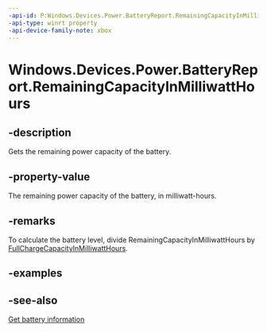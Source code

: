 ```yaml
---
-api-id: P:Windows.Devices.Power.BatteryReport.RemainingCapacityInMilliwattHours
-api-type: winrt property
-api-device-family-note: xbox
---
```


<!-- Property syntax
public Windows.Foundation.IReference<int> RemainingCapacityInMilliwattHours { get; }
-->

# Windows.Devices.Power.BatteryReport.RemainingCapacityInMilliwattHours

## -description
Gets the remaining power capacity of the battery.

## -property-value
The remaining power capacity of the battery, in milliwatt-hours.

## -remarks
To calculate the battery level, divide RemainingCapacityInMilliwattHours by [FullChargeCapacityInMilliwattHours](batteryreport_fullchargecapacityinmilliwatthours.md).

## -examples

## -see-also
[Get battery information](https://msdn.microsoft.com/library/a9fb0f39-8827-420a-922d-dcee6fb9c9d2)
